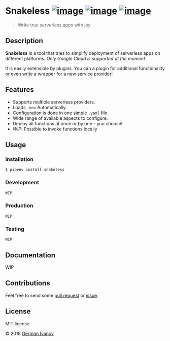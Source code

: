 # Snakeless [![image](https://img.shields.io/pypi/v/snakeless.svg)](https://python.org/pypi/snakeless) [![image](https://img.shields.io/pypi/l/snakeless.svg)](https://python.org/pypi/snakeless) [![image](https://img.shields.io/pypi/pyversions/snakeless.svg)](https://python.org/pypi/snakeless)

> Write true serverless apps with joy

## Description

**Snakeless** is a tool that tries to simplify deployment of serverless apps on
different platforms. 
*Only Google Cloud is supported at the moment*

It is easily extensible by plugins. You can a plugin for additional functionality 
or even write a wrapper for a new service provider!

## Features
-   Supports multiple serverless providers.
-   Loads `.env` Automatically. 
-   Configuration is done in one simple `.yaml` file
-   Wide range of available aspects to configure.
-   Deploy all functions at once or by one - you choose!
-   *WIP*: Possible to invoke functions locally 
## Usage
### Installation
```
$ pipenv install snakeless
```

### Development

```
WIP
```

### Production
```
WIP
```

### Testing
```
WIP
```

## Documentation
WIP

## Contributions

Feel free to send some [pull request](https://github.com/Tasyp/snakeless/pulls) or [issue](https://github.com/Tasyp/snakeless/issues).

## License
MIT license

© 2018 [German Ivanov](https://github.com/Tasyp)

